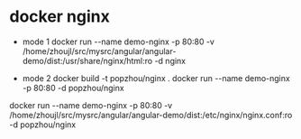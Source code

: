 # docker nginx
- mode 1
docker run --name demo-nginx -p 80:80 -v /home/zhoujl/src/mysrc/angular/angular-demo/dist:/usr/share/nginx/html:ro -d nginx

- mode 2
docker build -t popzhou/nginx .
docker run --name demo-nginx -p 80:80 -d popzhou/nginx


docker run --name demo-nginx -p 80:80 -v /home/zhoujl/src/mysrc/angular/angular-demo/dist:/etc/nginx/nginx.conf:ro -d popzhou/nginx




